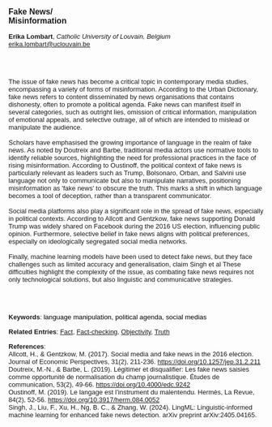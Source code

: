 <!DOCTYPE html><html lang="en"><head><title="Fake News/Misinformation"></head>
<body><p><font face="Poppins, Calibri, sans-serif" size="3"><b>Fake News/<br>Misinformation</b></font></p>
<p><font face="Poppins, Calibri, sans-serif" size="2"><b>Erika Lombart</b>, <i>Catholic University of Louvain, Belgium</i><br><a href="mailto:erika.lombart@uclouvain.be" target="blank">erika.lombart@uclouvain.be</a></font></p>
<p><font face="Poppins, Calibri, sans-serif" size="2"><br><br><br>The issue of fake news has become a critical topic in contemporary media studies, encompassing a variety of forms of misinformation. According to the Urban Dictionary, fake news refers to content disseminated by news organisations that contains dishonesty, often to promote a political agenda. Fake news can manifest itself in several categories, such as outright lies, omission of critical information, manipulation of emotional appeals, and selective outrage, all of which are intended to mislead or manipulate the audience.<br><br>Scholars have emphasised the growing importance of language in the realm of fake news. As noted by Doutreix and Barbe, traditional media actors use normative tools to identify reliable sources, highlighting the need for professional practices in the face of rising misinformation. According to Oustinoff, the political context of fake news is particularly relevant as leaders such as Trump, Bolsonaro, Orban, and Salvini use language not only to communicate but also to manipulate narratives, positioning misinformation as 'fake news' to obscure the truth. This marks a shift in which language becomes a tool of deception, rather than a transparent communicator.<br><br>Social media platforms also play a significant role in the spread of fake news, especially in political contexts. According to Allcott and Gentzkow, fake news supporting Donald Trump was widely shared on Facebook during the 2016 US election, influencing public opinion. Furthermore, selective belief in fake news aligns with political preferences, especially on ideologically segregated social media networks.<br><br>Finally, machine learning models have been used to detect fake news, but they face challenges such as limited accuracy and generalisation, claim Singh et al These difficulties highlight the complexity of the issue, as combating fake news requires not only technological solutions, but also linguistic and communicative strategies.<br><br><br><br></font></p>
<p><font face="Poppins, Calibri, sans-serif" size="2"><b>Keywords</b>: </span></font></font></span></font><font color="#000000"><span style="text-decoration: none"><font face="calibri, sans-serif"><font size="2" style="font-size: 10pt"><span lang="hu-hu">l</span></font></font></span></font><font color="#000000"><span style="text-decoration: none"><font face="calibri, sans-serif"><font size="2" style="font-size: 10pt"><span lang="hu-hu">anguage manipulation, political agenda, social medias</span></font></font></span></font></font></p>
<p><font face="Poppins, Calibri, sans-serif" size="2"><b>Related Entries</b>: <a href="./fact.html">Fact</a>, <a href="./fact-checking.html">Fact-checking</a>, <a href="./objectivity.html">Objectivity</a>, <a href="./truth.html">Truth</a></font></p>
<p><font face="Poppins, Calibri, sans-serif" size="2"><b>References</b>:<br>Allcott, H., &amp; Gentzkow, M. (2017). Social media and fake news in the 2016 election. Journal of Economic Perspectives, 31(2), 211-236. <a href="https://doi.org/10.1257/jep.31.2.211" target="_blank">https://doi.org/10.1257/jep.31.2.211</a><br>Doutreix, M.-N., &amp; Barbe, L. (2019). Légitimer et disqualifier: Les fake news saisies comme opportunité de normalisation du champ journalistique. Études de communication, 53(2), 49-66. <a href="https://doi.org/10.4000/edc.9242" target="_blank">https://doi.org/10.4000/edc.9242</a><br>Oustinoff, M. (2019). Le langage est l’instrument du malentendu. Hermès, La Revue, 84(2), 52-56. <a href="https://doi.org/10.3917/herm.084.0052" target="_blank">https://doi.org/10.3917/herm.084.0052</a><br>Singh, J., Liu, F., Xu, H., Ng, B. C., &amp; Zhang, W. (2024). LingML: Linguistic-informed machine learning for enhanced fake news detection. arXiv preprint arXiv:2405.04165.</font></p>
</body>